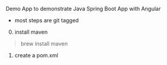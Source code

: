 Demo App to demonstrate Java Spring Boot App with Angular

- most steps are git tagged


0. install maven 

> brew install maven

1. create a pom.xml 

